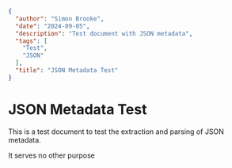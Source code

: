 ```json
{
  "author": "Simon Brooke",
  "date": "2024-09-05",
  "description": "Test document with JSON metadata",
  "tags": [
    "Test",
    "JSON"
  ],
  "title": "JSON Metadata Test"
}
```

# JSON Metadata Test

This is a test document to test the extraction and parsing of JSON metadata.

It serves no other purpose